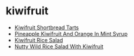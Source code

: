 # kiwifruit

 * [Kiwifruit Shortbread Tarts](../index/k/kiwifruit-shortbread-tarts-101086.json)
 * [Pineapple Kiwifruit And Orange In Mint Syrup](../index/p/pineapple-kiwifruit-and-orange-in-mint-syrup-106182.json)
 * [Kiwifruit Rice Salad](../index/k/kiwifruit-rice-salad.json)
 * [Nutty Wild Rice Salad With Kiwifruit](../index/n/nutty-wild-rice-salad-with-kiwifruit.json)
